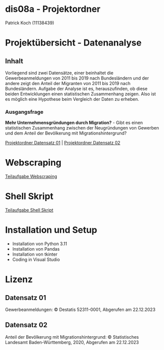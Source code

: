 # dis08a - Projektordner
Patrick Koch (11138439)

# Projektübersicht - Datenanalyse
## Inhalt
Vorliegend sind zwei Datensätze, einer beinhaltet die Gewerbeanmeldungen von 2011 bis 2019 nach Bundesländern und der andere zeigt den Anteil der Migranten von 2011 bis 2019 nach Bundesländern. Aufgabe der Analyse ist es, herauszufinden, ob diese beiden Entwicklungen einen statistischen Zusammenhang zeigen. Also ist es möglich eine Hypothese beim Vergleich der Daten zu erheben.

### Ausgangsfrage
**Mehr Unternehmensgründungen durch Migration?** - Gibt es einen statistischen Zusammenhang zwischen der Neugründungen von Gewerben und dem Anteil der Bevölkerung mit Migrationshintergrund?

[Projektordner Datensatz 01](dataset01) | [Projektordner Datensatz 02](dataset02)

# Webscraping
[Teilaufgabe Webscraping](webscraping)

# Shell Skript
[Teilaufgabe Shell Skript](shellscript)

# Installation und Setup
- Installation von Python 3.11
- Installation von Pandas
- Installation von tkinter
- Coding in Visual Studio

# Lizenz
## Datensatz 01
Gewerbeanmeldungen: © Destatis 52311-0001, Abgerufen am 22.12.2023

## Datensatz 02
Anteil der Bevölkerung mit Migrationshintergrund: © Statistisches Landesamt Baden-Württemberg, 2020, Abgerufen am 22.12.2023
